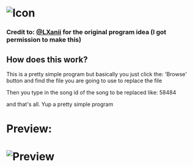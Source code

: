 # ![Icon](https://i.imgur.com/G81NLyz.png)
### Credit to: [@LXanii](https://www.github.com/LXanii) for the original program idea (I got permission to make this)

## How does this work?
This is a pretty simple program but basically you just click the: 'Browse' button and find the file you are going to use to replace the file

Then you type in the song id of the song to be replaced like: 58484

and that's all. Yup a pretty simple program

# Preview:
# ![Preview](https://i.imgur.com/iieGoNK.png)
